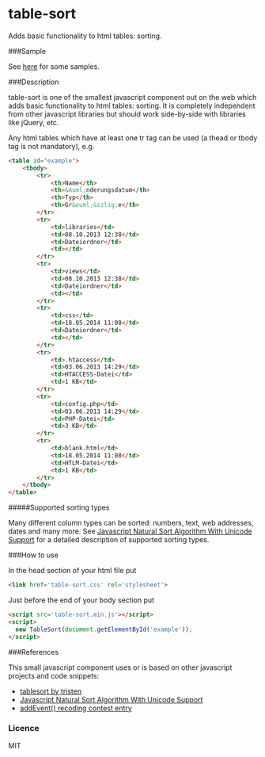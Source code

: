 table-sort
==========

Adds basic functionality to html tables: sorting.

###Sample

See [here](http://irhc.github.io/table-sort) for some samples.

###Description

table-sort is one of the smallest javascript component out on the web which adds basic functionality to html tables: sorting. It is completely independent from other javascript libraries but should work side-by-side with libraries like jQuery, etc.

Any html tables which have at least one tr tag can be used (a thead or tbody tag is not mandatory), e.g.

```html
<table id="example">
    <tbody>
        <tr>
            <th>Name</th>
            <th>&Auml;nderungsdatum</th>
            <th>Typ</th>
            <th>Gr&ouml;&szlig;e</th>
        </tr>
        <tr>
            <td>libraries</td>
            <td>08.10.2013 12:38</td>
            <td>Dateiordner</td>
            <td></td>
        </tr>
        <tr>
            <td>views</td>
            <td>08.10.2013 12:38</td>
            <td>Dateiordner</td>
            <td></td>
        </tr>
        <tr>
            <td>css</td>
            <td>18.05.2014 11:08</td>
            <td>Dateiordner</td>
            <td></td>
        </tr>
        <tr>
            <td>.htaccess</td>
            <td>03.06.2013 14:29</td>
            <td>HTACCESS-Datei</td>
            <td>1 KB</td>
        </tr>
        <tr>
            <td>config.php</td>
            <td>03.06.2013 14:29</td>
            <td>PHP-Datei</td>
            <td>3 KB</td>
        </tr>
        <tr>
            <td>blank.html</td>
            <td>18.05.2014 11:08</td>
            <td>HTLM-Datei</td>
            <td>1 KB</td>
        </tr>
    </tbody>
</table>
```

#####Supported sorting types

Many different column types can be sorted: numbers, text, web addresses, dates and many more.
See [Javascript Natural Sort Algorithm With Unicode Support](http://www.overset.com/2008/09/01/javascript-natural-sort-algorithm-with-unicode-support/) for a detailed description of supported sorting types.

###How to use

In the head section of your html file put

```html
<link href='table-sort.css' rel='stylesheet'>
```

Just before the end of your body section put

```html
<script src='table-sort.min.js'></script>
<script>
  new TableSort(document.getElementById('example'));
</script>
```

###References

This small javascript component uses or is based on other javascript projects and code snippets:

- [tablesort by tristen](http://tristen.ca/tablesort/demo/)
- [Javascript Natural Sort Algorithm With Unicode Support](http://www.overset.com/2008/09/01/javascript-natural-sort-algorithm-with-unicode-support/)
- [addEvent() recoding contest entry](http://ejohn.org/apps/jselect/event.html)

### Licence

MIT

